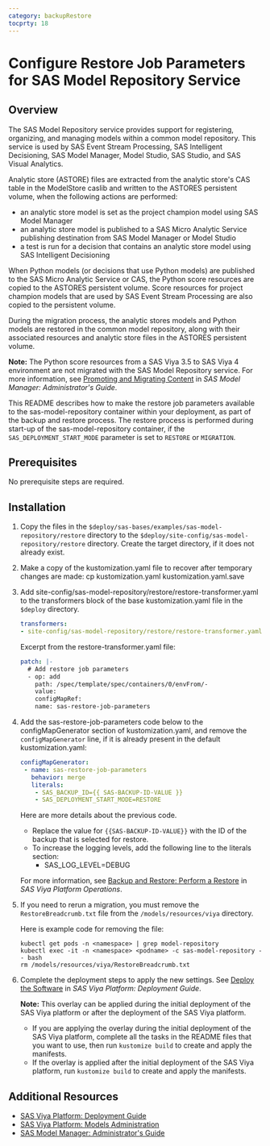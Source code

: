 ```yaml
---
category: backupRestore
tocprty: 18
---
```


# Configure Restore Job Parameters for SAS Model Repository Service

## Overview

The SAS Model Repository service provides support for registering, organizing, and managing models within a common model repository. 
This service is used by SAS Event Stream Processing, SAS Intelligent Decisioning, SAS Model Manager, Model Studio, SAS Studio, and SAS Visual Analytics. 

Analytic store (ASTORE) files are extracted from the analytic store's CAS table in the ModelStore caslib and written to the ASTORES persistent volume, when the following actions are performed:

* an analytic store model is set as the project champion model using SAS Model Manager
* an analytic store model is published to a SAS Micro Analytic Service publishing destination from SAS Model Manager or Model Studio 
* a test is run for a decision that contains an analytic store model using SAS Intelligent Decisioning

When Python models (or decisions that use Python models) are published to the SAS Micro Analytic Service or CAS, the Python score resources are copied to the ASTORES persistent volume. 
Score resources for project champion models that are used by SAS Event Stream Processing are also copied to the persistent volume.

During the migration process, the analytic stores models and Python models are restored in the common model repository, 
along with their associated resources and analytic store files in the ASTORES persistent volume. 

**Note:** The Python score resources from a SAS Viya 3.5 to SAS Viya 4 environment are not migrated with the SAS Model Repository service. For more information, see [Promoting and Migrating Content](http://documentation.sas.com/?cdcId=mdlmgrcdc&cdcVersion=default&docsetId=mdlmgrag&docsetTarget=p0n2f2djoollgqn13isibmb98qd2.htm) in _SAS Model Manager: Administrator's Guide_.

This README describes how to make the restore job parameters available to the sas-model-repository container within your deployment, as part of the backup and restore process. 
The restore process is performed during start-up of the sas-model-repository container, if the `SAS_DEPLOYMENT_START_MODE` parameter is set to `RESTORE` or `MIGRATION`. 

## Prerequisites

No prerequisite steps are required.

## Installation

1. Copy the files in the `$deploy/sas-bases/examples/sas-model-repository/restore` directory
to the `$deploy/site-config/sas-model-repository/restore` directory. Create the target directory, if
it does not already exist.

2. Make a copy of the kustomization.yaml file to recover after temporary changes are made:
   cp kustomization.yaml kustomization.yaml.save

3. Add site-config/sas-model-repository/restore/restore-transformer.yaml to the transformers block of the base kustomization.yaml file in the `$deploy` directory.

   ```yaml
   transformers: 
   - site-config/sas-model-repository/restore/restore-transformer.yaml
   ```
   
   Excerpt from the restore-transformer.yaml file:
   ```yaml
   patch: |-
     # Add restore job parameters
     - op: add
       path: /spec/template/spec/containers/0/envFrom/-
       value:
       configMapRef:
       name: sas-restore-job-parameters
   ```
   
4. Add the sas-restore-job-parameters code below to the configMapGenerator section of kustomization.yaml, and remove the `configMapGenerator` line, if it is already present in the default kustomization.yaml:
   
   ```yaml
   configMapGenerator:
    - name: sas-restore-job-parameters
      behavior: merge
      literals:
       - SAS_BACKUP_ID={{ SAS-BACKUP-ID-VALUE }} 
       - SAS_DEPLOYMENT_START_MODE=RESTORE
   ```
   
   Here are more details about the previous code.
   
   * Replace the value for `{{SAS-BACKUP-ID-VALUE}}` with the ID of the backup that is selected for restore. 
   * To increase the logging levels, add the following line to the literals section:
     - SAS_LOG_LEVEL=DEBUG
   
   For more information, see [Backup and Restore: Perform a Restore](http://documentation.sas.com/?cdcId=itopscdc&cdcVersion=default&docsetId=calbr&docsetTarget=n1607whucnyc02n1eo6tbvl1tzcs.htm) in _SAS Viya Platform Operations_.

5. If you need to rerun a migration, you must remove the `RestoreBreadcrumb.txt` file from the `/models/resources/viya` directory. 

   Here is example code for removing the file:
   
   ```
   kubectl get pods -n <namespace> | grep model-repository
   kubectl exec -it -n <namespace> <podname> -c sas-model-repository -- bash
   rm /models/resources/viya/RestoreBreadcrumb.txt
   ```

6. Complete the deployment steps to apply the new settings. See [Deploy the Software]((http://documentation.sas.com/?cdcId=itopscdc&cdcVersion=default&docsetId=dplyml0phy0dkr&docsetTarget=p127f6y30iimr6n17x2xe9vlt54q.htm)) in _SAS Viya Platform: Deployment Guide_.

   **Note:** This overlay can be applied during the initial deployment of the SAS Viya platform or after the deployment of the SAS Viya platform.
   
   * If you are applying the overlay during the initial deployment of the SAS Viya platform, complete all the tasks in the README files that you want to use, then run `kustomize build` to create and apply the manifests. 
   * If the overlay is applied after the initial deployment of the SAS Viya platform, run `kustomize build` to create and apply the manifests.


## Additional Resources

* [SAS Viya Platform: Deployment Guide](http://documentation.sas.com/?cdcId=itopscdc&cdcVersion=default&docsetId=dplyml0phy0dkr&docsetTarget=titlepage.htm)
* [SAS Viya Platform: Models Administration](http://documentation.sas.com/?cdcId=sasadmincdc&cdcVersion=default&docsetId=calmodels)
* [SAS Model Manager: Administrator's Guide](http://documentation.sas.com/?cdcId=mdlmgrcdc&cdcVersion=default&docsetId=mdlmgrag)

